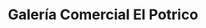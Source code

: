 ---
title: "Galería Comercial El Potrico"
url: /san-salvador-de-jujuy/galeria-comercial-el-potrico/
shop: centro comercial
---